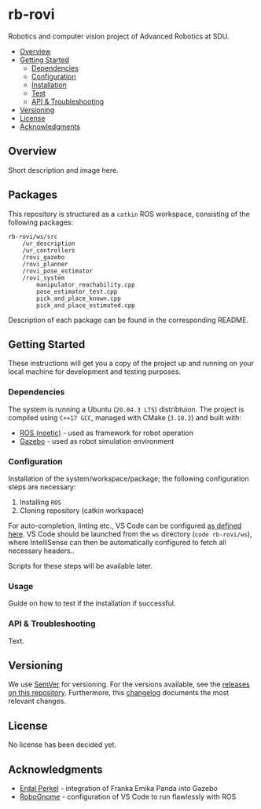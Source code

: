# rb-rovi
Robotics and computer vision project of Advanced Robotics at SDU.

* [Overview](#overview)
* [Getting Started](#getting-started)
	+ [Dependencies](#dependencies)
	+ [Configuration](#configuration)
	+ [Installation](#installation)
	+ [Test](#test)
	+ [API & Troubleshooting](#api--troubleshooting)
* [Versioning](#versioning)
* [License](#license)
* [Acknowledgments](#acknowledgments)

## Overview

Short description and image here.

## Packages

This repository is structured as a `catkin` ROS workspace, consisting of the following packages:

```
rb-rovi/ws/src
    /ur_description
    /ur_controllers
    /rovi_gazebo
    /rovi_planner
    /rovi_pose_estimator
    /rovi_system
        manipulator_reachability.cpp
        pose_estimator_test.cpp
        pick_and_place_known.cpp
        pick_and_place_estimated.cpp
```

Description of each package can be found in the corresponding README.

## Getting Started

These instructions will get you a copy of the project up and running on your local machine for development and testing purposes.

### Dependencies

The system is running a Ubuntu (`20.04.3 LTS`) distribtuion. The project is compiled using `C++17 GCC`, managed with CMake (`3.10.2`) and built with:

* [ROS (noetic)][ros] - used as framework for robot operation
* [Gazebo][gazebo] - used as robot simulation environment

### Configuration

Installation of the system/workspace/package; the following configuration steps are necessary:

1. Installing `ROS`
2. Cloning repository (catkin workspace)


For auto-completion, linting etc., VS Code can be configured [as defined here][ros-vs-code]. VS Code should be launched from the `ws` directory (`code rb-rovi/ws`), where IntelliSense can then be automatically configured to fetch all necessary headers..

Scripts for these steps will be available later.

### Usage

Guide on how to test if the installation if successful.



### API & Troubleshooting

Text.

## Versioning

We use [SemVer][semver] for versioning. For the versions available, see the [releases on this repository][releases]. Furthermore, this [changelog] documents the most relevant changes.

## License

No license has been decided yet.

## Acknowledgments

- [Erdal Perkel][erdal-git] - integration of Franka Emika Panda into Gazebo
- [RoboGnome][erdal-git] - configuration of VS Code to run flawlessly with ROS


[semver]: http://semver.org/
[releases]: about:blank
[changelog]: CHANGELOG.md
[wiki]: about:blank

[ros]: http://wiki.ros.org/noetic/
[gazebo]: http://gazebosim.org/
[ros-vs-code]: https://github.com/RoboGnome/VS_Code_ROS

[erdal-git]: https://github.com/erdalpekel
[robognome-git]: https://github.com/RoboGnome

